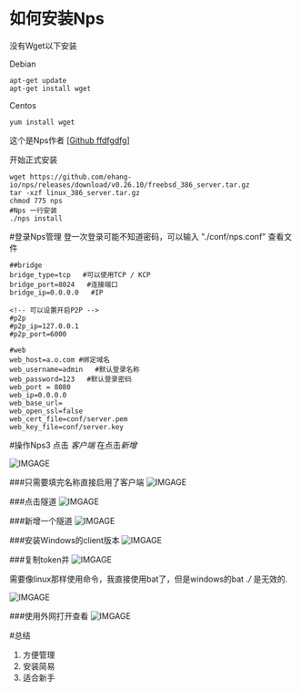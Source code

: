 # 如何安装Nps
没有Wget以下安装

Debian
```
apt-get update
apt-get install wget
```
Centos
```
yum install wget
```
这个是Nps作者 [[Github ffdfgdfg]](https://github.com/ehang-io/nps/releases)

开始正式安装
```
wget https://github.com/ehang-io/nps/releases/download/v0.26.10/freebsd_386_server.tar.gz
tar -xzf linux_386_server.tar.gz
chmod 775 nps
#Nps 一行安装
./nps install
```
#登录Nps管理
登一次登录可能不知道密码，可以输入 "./conf/nps.conf" 查看文件
```
##bridge
bridge_type=tcp   #可以使用TCP / KCP
bridge_port=8024   #连接端口
bridge_ip=0.0.0.0   #IP

<!-- 可以设置开启P2P -->
#p2p
#p2p_ip=127.0.0.1
#p2p_port=6000

#web
web_host=a.o.com #绑定域名
web_username=admin   #默认登录名称
web_password=123   #默认登录密码
web_port = 8080
web_ip=0.0.0.0
web_base_url=
web_open_ssl=false
web_cert_file=conf/server.pem
web_key_file=conf/server.key
```
#操作Nps3
点击 *客户端* 在点击*新增* 

![IMGAGE](./index/2021818/1.png)

###只需要填完名称直接启用了客户端
![IMGAGE](./index/2021818/2.png)

###点击隧道
![IMGAGE](./index/2021818/3.png)

###新增一个隧道
![IMGAGE](./index/2021818/4.png)

###安装Windows的client版本
![IMGAGE](./index/2021818/6.png)

###复制token并
![IMGAGE](./index/2021818/7.png)

需要像linux那样使用命令，我直接使用bat了，但是windows的bat *./* 是无效的.

![IMGAGE](./index/2021818/8.png)

###使用外网打开查看
![IMGAGE](./index/2021818/5.png)

#总结
1. 方便管理
2. 安装简易
3. 适合新手